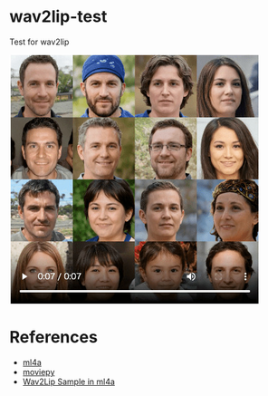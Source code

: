 # wav2lip-test
Test for wav2lip

[![Sample](sample.jpg)](wav2lip.ipynb)


# References
- [ml4a](https://github.com/ml4a/ml4a/)
- [moviepy](https://zulko.github.io/moviepy/)
- [Wav2Lip Sample in ml4a](https://github.com/ml4a/ml4a/blob/master/examples/models/Wav2Lip.ipynb)
